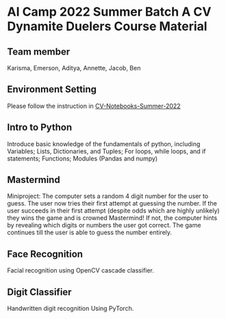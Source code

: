 # AI Camp 2022 Summer Batch A CV Dynamite Duelers Course Material

## Team member

Karisma, Emerson, Aditya, Annette, Jacob, Ben

## Environment Setting
Please follow the instruction in [CV-Notebooks-Summer-2022](https://github.com/organization-x/CV-Notebooks-Summer-2022)

## Intro to Python
Introduce basic knowledge of the fundamentals of python, including Variables; Lists, Dictionaries, and Tuples; For loops, while loops, and if statements; Functions; Modules (Pandas and numpy)

## Mastermind
Miniproject: The computer sets a random 4 digit number for the user to guess. The user now tries their first attempt at guessing the number. If the user succeeds in their first attempt (despite odds which are highly unlikely) they wins the game and is crowned Mastermind! If not, the computer hints by revealing which digits or numbers the user got correct. The game continues till the user is able to guess the number entirely.

## Face Recognition
Facial recognition using OpenCV cascade classifier.

## Digit Classifier
Handwritten digit recognition Using PyTorch.
